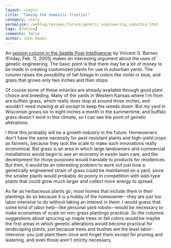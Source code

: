 ```yaml
---
layout: single 
title: "Taming the domestic frontier" 
category: story
permalink: /weblog/reviews/future/genetic_engineering_suburbia.html
tags: [future] 
comments: false 
author: John Hawks 
---
```



<p>
An 
<a href="http://seattlepi.nwsource.com/opinion/211555_barnes11.html">opinion column in the Seattle Post-Intelligencer</a> by Vincent G. Barnes (Friday, Feb. 11, 2005) makes an interesting argument about the uses of genetic engineering. The basic point is that there may be a lot of money to be made in creating customized plants for use in suburban yards. The column raises the possibility of fall foliage in colors like violet or blue, and grass that grows only two inches and then stops. 
</p>

<p>
Of course some of these miracles are already available through good plant choice and breeding. Many of the yards in Western Kansas where I'm from are buffalo grass, which really does stop at around three inches, and wouldn't need mowing at all except to keep the weeds down. But my yard in Wisconsin grows six to eight inches a month in the summertime, and buffalo grass doesn't work in this climate, so I can see the point of genetic alterations. 
</p>

<p>
I think this probably will be a growth industry in the future. Homeowners don't have the same necessity for pest-resistant plants and high-yield crops as farmers, because they lack the scale to make such innovations really economical. But grass is an area in which large landowners and commercial installations would begin to see an economy in easier lawn care, and the development for those purposes would translate to products for residences. But then, it would be an interesting problem to work out just how a genetically engineered strain of grass could be maintained on a yard, since the smaller plants would probably do poorly in competition with wild-type plants that could grow much larger and collect more energy to spread. 
</p>

<p>
As far as herbaceous plants go, most homes that include them in their plantings do so because it is a hobby of the homeowner--they are just too labor intensive to do without taking an interest in them. I would guess that some kind of labor help--like personal yard robots--would be necessary to make economies of scale on non-grass plantings practical. So the columns suggestions about sprucing up maple trees or fall colors would be maybe the first areas in which genetic alterations would become practical for landscaping plants, just because trees and bushes are the least labor-intensive: you just plant them once and forget them except for pruning and watering, and even those aren't strictly necessary. 
</p>

